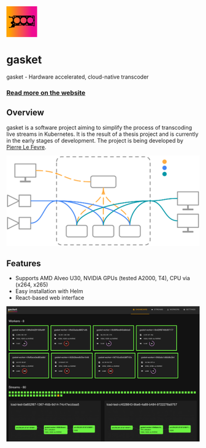 

<img src="./docs/src/gasket-small-sm.png" alt="gasket" class="h-8" width="80"/>

# gasket

gasket - Hardware accelerated, cloud-native transcoder


### [Read more on the website](https://gskt.dev)

## Overview
gasket is a software project aiming to simplify the process of transcoding live streams in Kubernetes. It is the result of a thesis project and is currently in the early stages of development. The project is being developed by [Pierre Le Fevre](https://github.com/pierrelefevre).

<img src="./docs/src/architecture-diagram.svg" alt="gasket architecture diagram" class="py-10 w-full" />

## Features
- Supports AMD Alveo U30, NVIDIA GPUs (tested A2000, T4), CPU via (x264, x265)
- Easy installation with Helm
- React-based web interface

<img src="./docs/src/screenshot.png" alt="gasket-ui" class="py-10 w-full" />
